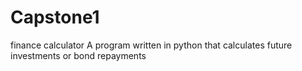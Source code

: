 # Capstone1
finance calculator 
A program written in python that calculates future investments or bond repayments
